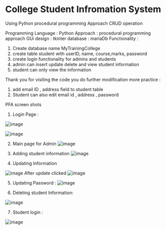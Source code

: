 # College Student Infromation System
Using Python procedural programming Approach CRUD operation 

Programming Language : Python
Approach : procedural programming approach
GUi design : tkinter
database : mariaDb
Functionality :
1. Create database name MyTrainingCollege
2. create table student with userID, name, course,marks, password
3. create login functionality for admins and students
4. admin can  insert update delete and view student information
5. student can only view the information

Thank you for visiting the code you do further modification more practice :
1. add email ID , address field to student table
2. Student can also edit email id , address , password

PFA screen shots 
1. Login Page : 
	
![image](https://github.com/bharti4/TraingCollegeStudentInfromation/assets/65974949/03ce3349-a732-4849-a4ac-26d5a767ab4b)

![image](https://github.com/bharti4/TraingCollegeStudentInfromation/assets/65974949/db2a95d7-53f0-42ca-a01c-585ed091f460)

2. Main page for Admin 
![image](https://github.com/bharti4/TraingCollegeStudentInfromation/assets/65974949/1b4a6689-e2fd-4d6d-b2b1-452c53c7e779)


3.  Adding student information 
![image](https://github.com/bharti4/TraingCollegeStudentInfromation/assets/65974949/c90e6158-0501-43a3-8853-a8794f97f66a)

4. Updating Information

![image](https://github.com/bharti4/TraingCollegeStudentInfromation/assets/65974949/c7adc122-bb70-429f-af3c-cf958fe1fdf4)
After update clicked
![image](https://github.com/bharti4/TraingCollegeStudentInfromation/assets/65974949/e8264ba5-9ada-42ed-8069-059b6eca375c)

5. Updating Password :
![image](https://github.com/bharti4/TraingCollegeStudentInfromation/assets/65974949/1d8b006f-d1e1-4ba0-a75d-de3d6408caa8)

6. Deleting student Information:

![image](https://github.com/bharti4/TraingCollegeStudentInfromation/assets/65974949/6e3b15cf-a1ef-4a06-bae3-6a451a2132aa)

7. Student login :

![image](https://github.com/bharti4/TraingCollegeStudentInfromation/assets/65974949/e5391be0-d047-4506-9190-b45366e631ae)
